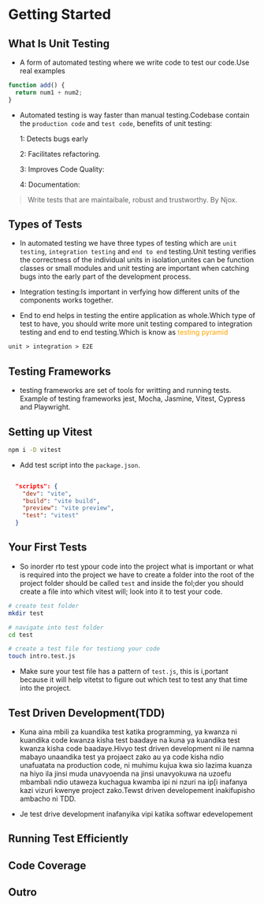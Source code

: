 # Getting Started

## What Is Unit Testing

- A form of automated testing where we write code to test our code.Use real examples

```js title="unit.js"
function add() {
  return num1 + num2;
}
```

- Automated testing is way faster than manual testing.Codebase contain the `production code` and `test code`, benefits of unit testing:

  1: Detects bugs early

  2: Facilitates refactoring.

  3: Improves Code Quality:

  4: Documentation:

> Write tests that are maintaibale, robust and trustworthy. By Njox.

## Types of Tests

- In automated testing we have three types of testing which are `unit testing`, `integration testing` and `end to end` testing.Unit testing verifies the correctness of the individual units in isolation,unites can be function classes or small modules and unit testing are important when catching bugs into the early part of the development process.

- Integration testing:Is important in verfying how different units of the components works together.

- End to end helps in testing the entire application as whole.Which type of test to have, you should write more unit testing compared to integration testing and end to end testing.Which is know as <span style="color:orange">testing pyramid</span>

```txt
unit > integration > E2E
```

## Testing Frameworks

- testing frameworks are set of tools for writting and running tests. Example of testing frameworks jest, Mocha, Jasmine, Vitest, Cypress and Playwright.

## Setting up Vitest

```bash
npm i -D vitest
```

- Add test script into the `package.json`.

```json title="package.json"

  "scripts": {
    "dev": "vite",
    "build": "vite build",
    "preview": "vite preview",
    "test": "vitest"
  }
```

## Your First Tests

- So inorder rto test ypour code into the project what is important or what is required into the project we have to create a folder into the root of the project folder should be called `test` and inside the fol;der you should create a file into which vitest will; look into it to test your code.

```sh title="test.sh"
# create test folder
mkdir test

# navigate into test folder
cd test

# create a test file for testiong your code
touch intro.test.js
```

- Make sure your test file has a pattern of `test.js`, this is i,portant because it will help vitetst to figure out which test to test any that time into the project.

## Test Driven Development(TDD)

- Kuna aina mbili za kuandika test katika programming, ya kwanza ni kuandika code kwanza kisha test baadaye na kuna ya kuandika test kwanza kisha code baadaye.Hivyo test driven development ni ile namna mabayo unaandika test ya projaect zako au ya code kisha ndio unafuatata na production code, ni muhimu kujua kwa sio lazima kuanza na hiyo ila jinsi muda unavyoenda na jinsi unavyokuwa na uzoefu mbambali ndio utaweza kuchagua kwamba ipi ni nzuri na ip[i inafanya kazi vizuri kwenye project zako.Tewst driven developement inakifupisho ambacho ni TDD.

- Je test drive development inafanyika vipi katika softwar edevelopement

## Running Test Efficiently

## Code Coverage

## Outro
